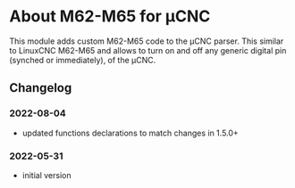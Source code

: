 # About M62-M65 for µCNC

This module adds custom M62-M65 code to the µCNC parser. This similar to LinuxCNC M62-M65 and allows to turn on and off any generic digital pin (synched or immediately), of the µCNC.

## Changelog

### 2022-08-04

- updated functions declarations to match changes in 1.5.0+

### 2022-05-31

- initial version

